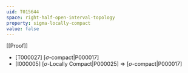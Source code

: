 ```yaml
---
uid: T015644
space: right-half-open-interval-topology
property: sigma-locally-compact
value: false
---
```

[[Proof]]

* [T000027] [$\sigma$-compact|P000017]
* [I000005] [$\sigma$-Locally Compact|P000025] => [$\sigma$-compact|P000017]


